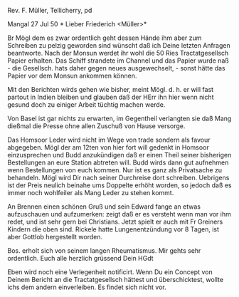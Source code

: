 Rev. F. Müller, Tellicherry, pd

 Mangal 27 Jul 50
 <Samstag>*
Lieber Friederich <Müller>*

Br Mögl dem es zwar ordentlich geht dessen Hände ihm aber zum Schreiben zu pelzig geworden sind wünscht daß ich Deine letzten Anfragen beantworte. Nach der Monsun werdet ihr wohl die 50 Ries Tractatgesellsch Papier erhalten. Das Schiff strandete im Channel und das Papier wurde naß - die Gesellsch. hats daher gegen neues ausgewechselt, - sonst hätte das Papier vor dem Monsun ankommen können.

Mit den Berichten wirds gehen wie bisher, meint Mögl. d. h. er will fast partout in Indien bleiben und glauben daß der HErr ihn hier wenn nicht gesund doch zu einiger Arbeit tüchtig machen werde.

Von Basel ist gar nichts zu erwarten, im Gegentheil verlangten sie daß Mang dießmal die Presse ohne allen Zuschuß von Hause versorge.

Das Homsoor Leder wird nicht im Wege von trade sondern als favour abgegeben. Mögl der am 12ten von hier fort will gedenkt in Homsoor einzusprechen und Budd anzukündigen daß er einen Theil seiner bisherigen Bestellungen an eure Station abtreten will. Budd wirds dann gut aufnehmen wenn Bestellungen von euch kommen. Nur ist es ganz als Privatsache zu behandeln. Mögl wird Dir nach seiner Durchreise dort schreiben. Uebrigens ist der Preis neulich beinahe ums Doppelte erhöht worden, so jedoch daß es immer noch wohlfeiler als Mang Leder zu stehen kommt.

An Brennen einen schönen Gruß und sein Edward fange an etwas aufzuschauen und aufzumerken: zeigt daß er es versteht wenn man vor ihm redet, und ist sehr gern bei Christians. Jetzt spielt er auch mit Fr Greiners Kindern die oben sind. Rickele hatte Lungenentzündung vor 8 Tagen, ist aber Gottlob hergestellt worden.

Bos. erholt sich von seinem langen Rheumatismus. Mir gehts sehr ordentlich. 
Euch alle herzlich grüssend
 Dein HGdt

Eben wird noch eine Verlegenheit notificirt. Wenn Du ein Concept von Deinem Bericht an die Tractatgesellsch hättest und überschicktest, wollte ichs dem andern einverleiben. Es findet sich nicht vor.

